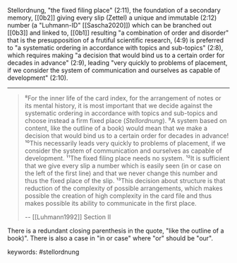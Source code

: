 Stellordnung, "the fixed filing place" (2:11), the foundation of a secondary memory, [[0b2]] giving every slip (Zettel) a unique and immutable (2:12) number (a "Luhmann-ID" [[Sascha2020]]) which can be branched out [[0b3]] and linked to, [[0b1]] resulting "a combination of order and disorder" that is the presupposition of a frutiful scientific research, (4:9) is preferred to "a systematic ordering in accordance with topics and sub-topics" (2:8), which requires making "a decision that would bind us to a certain order for decades in advance" (2:9), leading "very quickly to problems of placement, if we consider the system of communication and ourselves as capable of development" (2:10).

---

> ⁸For the inner life of the card index, for the arrangement of notes or its mental history, it is most important that we decide against the systematic ordering in accordance with topics and sub-topics and choose instead a firm fixed place (_Stellordnung_). ⁹A system based on content, like the outline of a book) would mean that we make a decision that would bind us to a certain order for decades in advance! ¹⁰This necessarily leads very quickly to problems of placement, if we consider the system of communication and ourselves as capable of development. ¹¹The fixed filing place needs no system. ¹²It is sufficient that we give every slip a number which is easily seen (in or case on the left of the first line) and that we never change this number and thus the fixed place of the slip. ¹³This decision about structure is that reduction of the complexity of possible arrangements, which makes possible the creation of high complexity in the card file and thus makes possible its ability to communicate in the first place.
>
> -- [[Luhmann1992]] Section II

There is a redundant closing parenthesis in the quote, "like the outline of a book)".
There is also a case in "in or case" where "or" should be "our".

keywords: #stellordnung